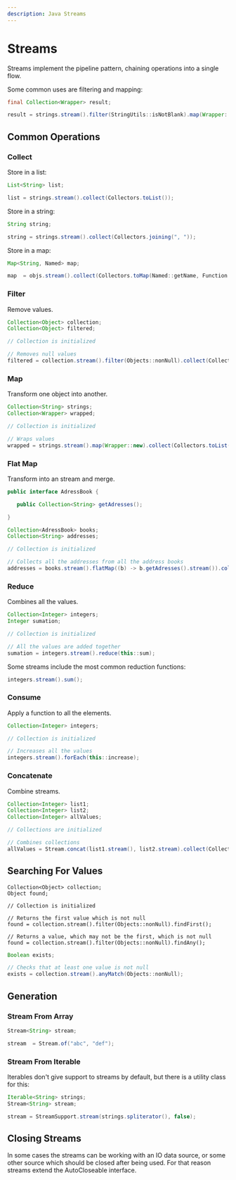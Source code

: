 ```yaml
---
description: Java Streams
---
```


# Streams

Streams implement the pipeline pattern, chaining operations into a single flow.

Some common uses are filtering and mapping:

```java
final Collection<Wrapper> result;

result = strings.stream().filter(StringUtils::isNotBlank).map(Wrapper::new).collect(Collectors.toList());
```

## Common Operations

### Collect

Store in a list:

```java
List<String> list;

list = strings.stream().collect(Collectors.toList());
```

Store in a string:

```java
String string;

string = strings.stream().collect(Collectors.joining(", "));
```

Store in a map:

```java
Map<String, Named> map;

map  = objs.stream().collect(Collectors.toMap(Named::getName, Function.identity()));
```

### Filter

Remove values.

```java
Collection<Object> collection;
Collection<Object> filtered;

// Collection is initialized

// Removes null values
filtered = collection.stream().filter(Objects::nonNull).collect(Collectors.toList());
```

### Map

Transform one object into another.

```java
Collection<String> strings;
Collection<Wrapper> wrapped;

// Collection is initialized

// Wraps values
wrapped = strings.stream().map(Wrapper::new).collect(Collectors.toList());
```

### Flat Map

Transform into an stream and merge.

```java
public interface AdressBook {

   public Collection<String> getAdresses();

}
```

```java
Collection<AdressBook> books;
Collection<String> addresses;

// Collection is initialized

// Collects all the addresses from all the address books
addresses = books.stream().flatMap((b) -> b.getAdresses().stream()).collect(Collectors.toList());
```

### Reduce

Combines all the values.

```java
Collection<Integer> integers;
Integer sumation;

// Collection is initialized

// All the values are added together
sumation = integers.stream().reduce(this::sum);
```

Some streams include the most common reduction functions:

```java
integers.stream().sum();
```

### Consume

Apply a function to all the elements.

```java
Collection<Integer> integers;

// Collection is initialized

// Increases all the values
integers.stream().forEach(this::increase);
```

### Concatenate

Combine streams.

```java
Collection<Integer> list1;
Collection<Integer> list2;
Collection<Integer> allValues;

// Collections are initialized

// Combines collections
allValues = Stream.concat(list1.stream(), list2.stream).collect(Collectors.toList());
```

## Searching For Values

```
Collection<Object> collection;
Object found;

// Collection is initialized

// Returns the first value which is not null
found = collection.stream().filter(Objects::nonNull).findFirst();

// Returns a value, which may not be the first, which is not null
found = collection.stream().filter(Objects::nonNull).findAny();
```

```java
Boolean exists;

// Checks that at least one value is not null
exists = collection.stream().anyMatch(Objects::nonNull);
```

## Generation

### Stream From Array

```java
Stream<String> stream;

stream  = Stream.of("abc", "def");
```

### Stream From Iterable

Iterables don't give support to streams by default, but there is a utility class for this:

```java
Iterable<String> strings;
Stream<String> stream;

stream = StreamSupport.stream(strings.spliterator(), false);
```

## Closing Streams

In some cases the streams can be working with an IO data source, or some other source which should be closed after being used. For that reason streams extend the AutoCloseable interface.

